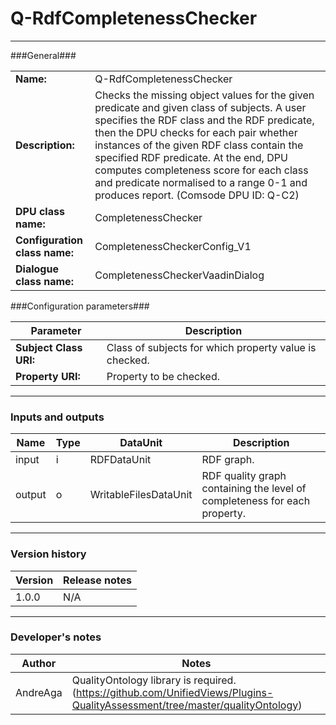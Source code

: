 # Q-RdfCompletenessChecker #
----------

###General###

|                              |                                                               |
|------------------------------|---------------------------------------------------------------|
|**Name:**                     |Q-RdfCompletenessChecker 							                               |
|**Description:**              |Checks the missing object values for the given predicate and given class of subjects. A user specifies the RDF class and the RDF predicate, then the DPU checks for each pair whether instances of the given RDF class contain the specified RDF predicate. At the end, DPU computes completeness score for each class and predicate normalised to a range 0-1 and produces report. (Comsode DPU ID: Q-C2)|
|**DPU class name:**           |CompletenessChecker     						                                   |
|**Configuration class name:** |CompletenessCheckerConfig_V1                           		                   |
|**Dialogue class name:**      |CompletenessCheckerVaadinDialog 					                               |


###Configuration parameters###


|Parameter                        |Description                             |                                                        
|---------------------------------|----------------------------------------|
|**Subject Class URI:** 	                  |Class of subjects for which property value is checked.         |
|**Property URI:**		              |Property to be checked.           	       |

***

### Inputs and outputs ###

|Name                |Type       |DataUnit                         |Description                          |
|--------------------|-----------|---------------------------------|-------------------------------------|
|input  	         |i 	     |RDFDataUnit    		           |RDF graph.			                 |
|output 	         |o 	     |WritableFilesDataUnit            |RDF quality graph containing the level of completeness for each property. |

***

### Version history ###

|Version            |Release notes        |
|-------------------|---------------------|
|1.0.0              |N/A                  |

***

### Developer's notes ###

|Author            |Notes                 |
|------------------|----------------------|
|AndreAga          |QualityOntology library is required. (https://github.com/UnifiedViews/Plugins-QualityAssessment/tree/master/qualityOntology) | 
